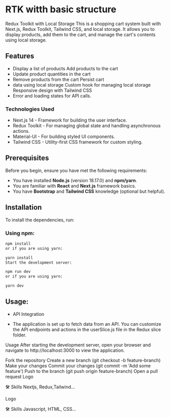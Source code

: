 # RTK witth basic structure

Redux Toolkit with Local Storage This is a shopping cart system built with Next.js, Redux Toolkit, Tailwind CSS, and local storage. It allows you to display products, add them to the cart, and manage the cart's contents using local storage.

## Features

- Display a list of products Add products to the cart
- Update product quantities in the cart
- Remove products from the cart Persist cart
- data using local storage Custom hook for managing local storage Responsive design with Tailwind CSS
- Error and loading states for API calls.

### Technologies Used

- Next.js 14 - Framework for building the user interface.
- Redux Toolkit - For managing global state and handling asynchronous actions.
- Material-UI - For building styled UI components.
- Tailwind CSS - Utility-first CSS framework for custom styling.

## Prerequisites

Before you begin, ensure you have met the following requirements:

- You have installed **Node.js** (version 18.17.0) and **npm/yarn**.
- You are familiar with **React** and **Next.js** framework basics.
- You have **Bootstrap** and **Tailwind CSS** knowledge (optional but helpful).

## Installation

To install the dependencies, run:

### Using npm:

```bash
npm install
or if you are using yarn:

yarn install
Start the development server:

npm run dev
or if you are using yarn:

yarn dev
```

## Usage:

- API Integration

* The application is set up to fetch data from an API. You can customize the API endpoints and actions in the userSlice.js file in the Redux slice folder.

Usage After starting the development server, open your browser and navigate to http://localhost:3000 to view the application.

Fork the repository Create a new branch (git checkout -b feature-branch) Make your changes Commit your changes (git commit -m 'Add some feature') Push to the branch (git push origin feature-branch) Open a pull request Logo

🛠 Skills Nextjs, Redux,Tailwind...

Logo

🛠 Skills
Javascript, HTML, CSS...
